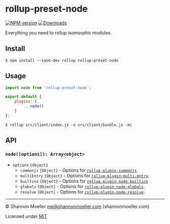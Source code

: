# rollup-preset-node

[![NPM version][npm-img]][npm-url] [![Downloads][downloads-img]][npm-url]

Everything you need to rollup isomorphic modules.

## Install

```command
$ npm install --save-dev rollup rollup-preset-node
```

## Usage

```js
import node from 'rollup-preset-node';

export default {
    plugins: [
        ...node()
    ]
};
```

```command
$ rollup src/client/index.js -o src/client/bundle.js -mc
```

## API

### `node([options]): Array<object>`

- `options` `{Object}`
  - `commonjs` `{Object}` - Options for [`rollup-plugin-commonjs`](http://npm.im/rollup-plugin-commonjs).
  - `multiEntry` `{Object}` - Options for [`rollup-plugin-multi-entry`](http://npm.im/rollup-plugin-multi-entry).
  - `builtins` `{Object}` - Options for [`rollup-plugin-node-builtins`](http://npm.im/rollup-plugin-node-builtins)
  - `globals` `{Object}` - Options for [`rollup-plugin-node-globals`](http://npm.im/rollup-plugin-node-globals).
  - `resolve` `{Object}` - Options for [`rollup-plugin-node-resolve`](http://npm.im/rollup-plugin-node-resolve).

----

© Shannon Moeller <me@shannonmoeller.com> (shannonmoeller.com)

Licensed under [MIT](http://shannonmoeller.com/mit.txt)

[downloads-img]: http://img.shields.io/npm/dm/rollup-preset-node.svg?style=flat-square
[npm-img]:       http://img.shields.io/npm/v/rollup-preset-node.svg?style=flat-square
[npm-url]:       https://npmjs.org/package/rollup-preset-node
